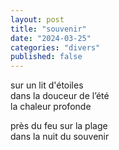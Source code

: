 ```yaml
---
layout: post
title: "souvenir"
date: "2024-03-25"
categories: "divers"
published: false
---
```


sur un lit d'étoiles  
dans la douceur de l’été  
la chaleur profonde  

près du feu sur la plage  
dans la nuit du souvenir  
